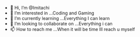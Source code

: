 - 👋 Hi, I’m @Imitachi
- 👀 I’m interested in ...Coding and Gaming
- 🌱 I’m currently learning ...Everything I can learn
- 💞️ I’m looking to collaborate on ...Everything i can
- 📫 How to reach me ...When it will be time Ill reach u myself

<!---
Imitachi/Imitachi is a ✨ special ✨ repository because its `README.md` (this file) appears on your GitHub profile.
You can click the Preview link to take a look at your changes.
--->
